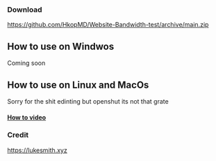 ### Download
https://github.com/HkopMD/Website-Bandwidth-test/archive/main.zip




## How to use on Windwos

Coming soon


## How to use on Linux and MacOs

Sorry for the shit edinting but openshut its not that grate 

#### [How to video](https://hkopmd.github.io/Website-Bandwidth-test/How-to-no-Linux-and-MacOs.mp4)


### Credit 

https://lukesmith.xyz

